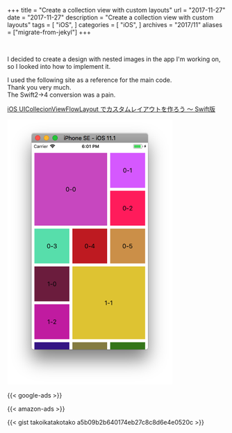+++
title = "Create a collection view with custom layouts"
url = "2017-11-27"
date = "2017-11-27"
description = "Create a collection view with custom layouts"
tags = [
    "iOS",
]
categories = [
    "iOS",
]
archives = "2017/11"
aliases = ["migrate-from-jekyl"]
+++

<br>

I decided to create a design with nested images in the app I'm working on, so I looked into how to implement it.  

I used the following site as a reference for the main code.  
Thank you very much.  
The Swift2->4 conversion was a pain.  

[iOS UICollecionViewFlowLayout でカスタムレイアウトを作ろう ～ Swift版](https://www.indetail.co.jp/blog/5257/)

![alt](1.png)

<!-- Google Ads -->
{{< google-ads >}}

<!-- Amazon Ads -->
{{< amazon-ads >}}

{{< gist takoikatakotako a5b09b2b640174eb27c8c8d6e4e0520c >}}
